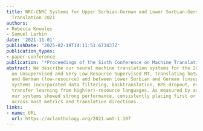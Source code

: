 ```yaml
---
title: NRC-CNRC Systems for Upper Sorbian-German and Lower Sorbian-German Machine
  Translation 2021
authors:
- Rebecca Knowles
- Samuel Larkin
date: '2021-11-01'
publishDate: '2025-02-19T14:11:51.673437Z'
publication_types:
- paper-conference
publication: '*Proceedings of the Sixth Conference on Machine Translation*'
abstract: We describe our neural machine translation systems for the 2021 shared task
  on Unsupervised and Very Low Resource Supervised MT, translating between Upper Sorbian
  and German (low-resource) and between Lower Sorbian and German (unsupervised). The
  systems incorporated data filtering, backtranslation, BPE-dropout, ensembling, and
  transfer learning from high(er)-resource languages. As measured by automatic metrics,
  our systems showed strong performance, consistently placing first or tied for first
  across most metrics and translation directions.
links:
- name: URL
  url: https://aclanthology.org/2021.wmt-1.107
---
```


